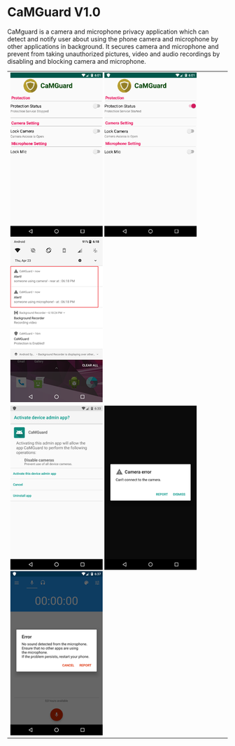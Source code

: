 # CaMGuard V1.0
CaMguard is a camera and microphone privacy application which can detect and notify user about using the phone camera and microphone by other applications in background. It secures camera and microphone and prevent from taking unauthorized pictures, video and audio recordings by disabling and blocking camera and microphone. 
<table>
  
  <tr>
  <td>
    
   <img src= https://raw.githubusercontent.com/olfat-ab/CaMGuard/master/images/1.png   width="211" height="375"/>
    
   <img src= https://raw.githubusercontent.com/olfat-ab/CaMGuard/master/images/2.png  width="211" height="375"/>
    
   <img src= https://raw.githubusercontent.com/olfat-ab/CaMGuard/master/images/3.png  width="211" height="375"/>
   
  </tr>
  <tr>
  <td>
    <img src= https://raw.githubusercontent.com/olfat-ab/CaMGuard/master/images/4.png  width="211" height="375"/>
    
  
    
   <img src= https://raw.githubusercontent.com/olfat-ab/CaMGuard/master/images/6.png  width="211" height="375"/>
   <img src= https://raw.githubusercontent.com/olfat-ab/CaMGuard/master/images/7.png  width="211" height="375"/>
    
  </tr>
  
  </table>
